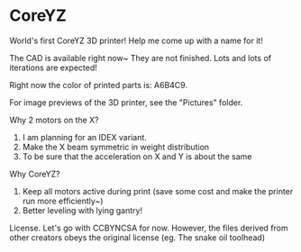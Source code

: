 # CoreYZ
World's first CoreYZ 3D printer! 
Help me come up with a name for it!

The CAD is available right now~
They are not finished. Lots and lots of iterations are expected!

Right now the color of printed parts is: A6B4C9.

For image previews of the 3D printer, see the "Pictures" folder.


Why 2 motors on the X?
1. I am planning for an IDEX variant.
2. Make the X beam symmetric in weight distribution
3. To be sure that the acceleration on X and Y is about the same

Why CoreYZ?
1. Keep all motors active during print (save some cost and make the printer run more efficiently~)
2. Better leveling with lying gantry!


License. Let's go with CCBYNCSA for now. However, the files derived from other creators obeys the original license (eg. The snake oil toolhead)